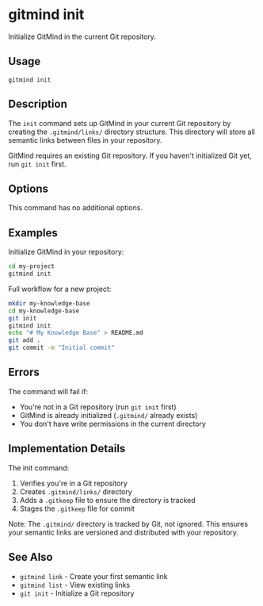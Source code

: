# gitmind init

Initialize GitMind in the current Git repository.

## Usage

```
gitmind init
```

## Description

The `init` command sets up GitMind in your current Git repository by creating 
the `.gitmind/links/` directory structure. This directory will store all semantic 
links between files in your repository.

GitMind requires an existing Git repository. If you haven't initialized Git yet,
run `git init` first.

## Options

This command has no additional options.

## Examples

Initialize GitMind in your repository:
```bash
cd my-project
gitmind init
```

Full workflow for a new project:
```bash
mkdir my-knowledge-base
cd my-knowledge-base
git init
gitmind init
echo "# My Knowledge Base" > README.md
git add .
git commit -m "Initial commit"
```

## Errors

The command will fail if:
- You're not in a Git repository (run `git init` first)
- GitMind is already initialized (`.gitmind/` already exists)
- You don't have write permissions in the current directory

## Implementation Details

The init command:
1. Verifies you're in a Git repository
2. Creates `.gitmind/links/` directory
3. Adds a `.gitkeep` file to ensure the directory is tracked
4. Stages the `.gitkeep` file for commit

Note: The `.gitmind/` directory is tracked by Git, not ignored. This ensures
your semantic links are versioned and distributed with your repository.

## See Also

- `gitmind link` - Create your first semantic link
- `gitmind list` - View existing links
- `git init` - Initialize a Git repository